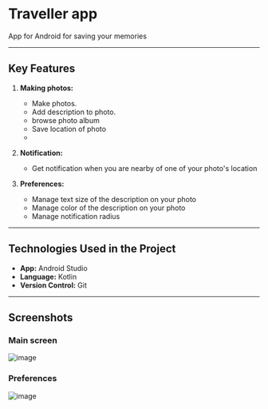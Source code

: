 # Traveller app

App for Android for saving your memories

---

## Key Features

1. **Making photos:**
   - Make photos.
   - Add description to photo.
   - browse photo album
   - Save location of photo
   - 
2. **Notification:**
   - Get notification when you are nearby of one of your photo's location
     
3. **Preferences:**
   - Manage text size of the description on your photo
   - Manage color of the description on your photo
   - Manage notification radius

---

## Technologies Used in the Project

- **App:** Android Studio
- **Language:** Kotlin
- **Version Control:** Git

---


## Screenshots

### Main screen
![image](https://github.com/user-attachments/assets/d399bb53-26dd-4f60-9003-5ffd16924fa4)

### Preferences
![image](https://github.com/user-attachments/assets/b7db70bd-73ba-49d6-ab4b-4af708cc1b4f)
